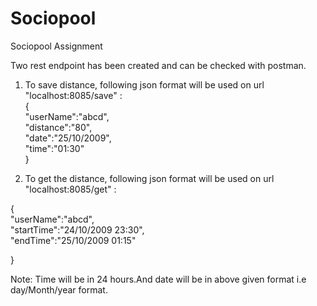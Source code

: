 # Sociopool
Sociopool Assignment

Two rest endpoint has been created and can be checked with postman.   

1.  To save distance, following json format will be used on url "localhost:8085/save" :     
        {   
	"userName":"abcd",   
	"distance":"80",   
	"date":"25/10/2009",  
	"time":"01:30"  
   	}      
  
2. To get the distance, following json format will be used on url "localhost:8085/get" :   

  {     
	"userName":"abcd",    
	"startTime":"24/10/2009 23:30",   
	"endTime":"25/10/2009 01:15"   
	   
  }    
     
  Note: Time will be in 24 hours.And date will be in above given format i.e day/Month/year format.
  

